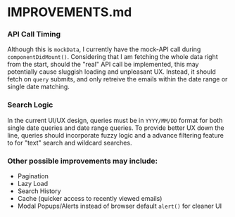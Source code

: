 # IMPROVEMENTS.md

### API Call Timing
Although this is `mockData`, I currently have the mock-API call during `componentDidMount()`. Considering that I am fetching the whole data right from the start, should the "real" API call be implemented, this may potentially cause sluggish loading and unpleasant UX. Instead, it should fetch on `query` submits, and only retreive the emails within the date range or single date matching.

### Search Logic
In the current UI/UX design, queries must be in `YYYY/MM/DD` format for both single date queries and date range queries. To provide better UX down the line, queries should incorporate fuzzy logic and a advance filtering feature to for "text" search and wildcard searches.

### Other possible improvements may include:
- Pagination
- Lazy Load
- Search History
- Cache (quicker access to recently viewed emails)
- Modal Popups/Alerts instead of browser default `alert()` for cleaner UI
